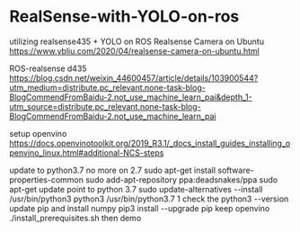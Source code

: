 # RealSense-with-YOLO-on-ros
utilizing realsense435 + YOLO on ROS 
Realsense Camera on Ubuntu
https://www.ybliu.com/2020/04/realsense-camera-on-ubuntu.html

ROS-realsense d435
https://blog.csdn.net/weixin_44600457/article/details/103900544?utm_medium=distribute.pc_relevant.none-task-blog-BlogCommendFromBaidu-2.not_use_machine_learn_pai&depth_1-utm_source=distribute.pc_relevant.none-task-blog-BlogCommendFromBaidu-2.not_use_machine_learn_pai

setup openvino
https://docs.openvinotoolkit.org/2019_R3.1/_docs_install_guides_installing_openvino_linux.html#additional-NCS-steps

update to python3.7 no more on 2.7
sudo apt-get install software-properties-common
sudo add-apt-repository ppa:deadsnakes/ppa
sudo apt-get update
point to python 3.7
sudo update-alternatives --install /usr/bin/python3 python3 /usr/bin/python3.7 1
check the python3 --version
update pip and install numpy
pip3 install --upgrade pip
keep openvino ./install_prerequisites.sh
then demo
